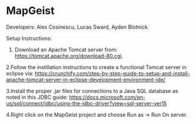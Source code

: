 # MapGeist
Developers: Alex Cosinescu, Lucas Sward, Ayden Blotnick.

Setup Instructions: 
1. Download an Apache Tomcat server from: https://tomcat.apache.org/download-80.cgi. 

2.Follow the instillation instructions to create a functional 
Tomcat server in eclipse via: https://crunchify.com/step-by-step-guide-to-setup-and-install-apache-tomcat-server-in-eclipse-development-environment-ide/

3.Install the proper .jar files for connections to a Java SQL database as noted in this JDBC guide: https://docs.microsoft.com/en-us/sql/connect/jdbc/using-the-jdbc-driver?view=sql-server-ver15

4.Right click on the MapGeist project and choose Run as -> Run On server.
